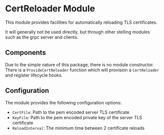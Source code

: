 # CertReloader Module

This module provides facilities for automatically reloading TLS certificates.

It will generally not be used directly, but through other stelling modules such as the grpc server and clients.


## Components 
Due to the simple nature of this package, there is no module constructor.
There is a `ProvideCertReloader` function which will provision a `CertReloader` and register lifecycle hooks.


## Configuration
The module provides the following configuration options:
* `CertFile`: Path to the pem encoded server TLS certificate
* `KeyFile`: Path to the pem encoded private key of the server TLS certificate
* `ReloadInterval`: The minimum time between 2 certificate reloads


